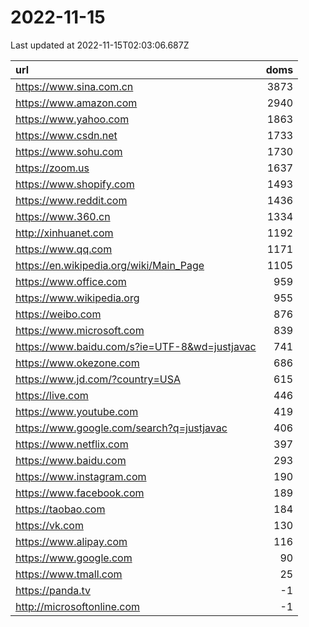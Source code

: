 # 2022-11-15

<!-- BEGIN -->
Last updated at 2022-11-15T02:03:06.687Z

url | doms
:- | -:
https://www.sina.com.cn | 3873
https://www.amazon.com | 2940
https://www.yahoo.com | 1863
https://www.csdn.net | 1733
https://www.sohu.com | 1730
https://zoom.us | 1637
https://www.shopify.com | 1493
https://www.reddit.com | 1436
https://www.360.cn | 1334
http://xinhuanet.com | 1192
https://www.qq.com | 1171
https://en.wikipedia.org/wiki/Main_Page | 1105
https://www.office.com | 959
https://www.wikipedia.org | 955
https://weibo.com | 876
https://www.microsoft.com | 839
https://www.baidu.com/s?ie=UTF-8&wd=justjavac | 741
https://www.okezone.com | 686
https://www.jd.com/?country=USA | 615
https://live.com | 446
https://www.youtube.com | 419
https://www.google.com/search?q=justjavac | 406
https://www.netflix.com | 397
https://www.baidu.com | 293
https://www.instagram.com | 190
https://www.facebook.com | 189
https://taobao.com | 184
https://vk.com | 130
https://www.alipay.com | 116
https://www.google.com | 90
https://www.tmall.com | 25
https://panda.tv | -1
http://microsoftonline.com | -1
<!-- END -->
